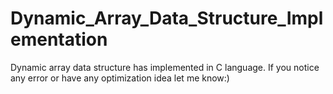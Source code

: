# Dynamic_Array_Data_Structure_Implementation
Dynamic array data structure has implemented in C language. If you notice any error or have any optimization idea let me know:)
